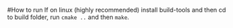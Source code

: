 #How to run
If on linux (highly recommended) install build-tools and then cd to build folder, run ``cmake ..`` and then ``make``.
